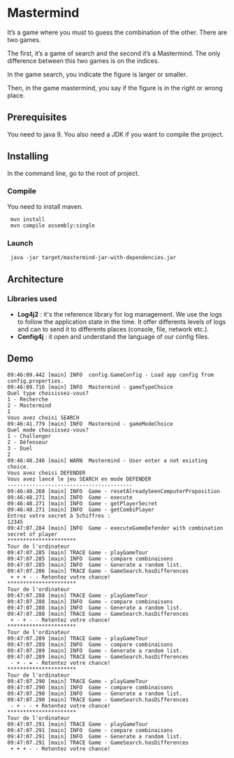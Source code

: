 # Mastermind

It’s a game where you must to guess the combination of the other. There are two games.  
  
The first, it’s a game of search and the second it’s a Mastermind. The only difference between this two games is on the indices.  
  
In the game search, you indicate the figure is larger or smaller.  
  
Then, in the game mastermind, you say if the figure is in the right or wrong place. 

## Prerequisites
You need to java 9. You also need a JDK  if you want to compile the project.


## Installing

In the command line, go to the root of project.

### Compile

You need to install maven.

```
 mvn install  
 mvn compile assembly:single
```

### Launch
 
```
 java -jar target/mastermind-jar-with-dependencies.jar
```

## Architecture

### Libraries used

* __Log4j2__ : it's the reference library for log management. We use the logs to follow the application state in the time. It offer differents levels of logs and can to send it to differents places (console, file, network etc.).
* __Config4j__ : it open and understand the language of our config files.

## Demo

```
09:46:09.442 [main] INFO  config.GameConfig - Load app config from config.properties.
09:46:09.716 [main] INFO  Mastermind - gameTypeChoice
Quel type choisissez-vous?
1 - Recherche 
2 - Mastermind 
1
Vous avez choisi SEARCH
09:46:41.779 [main] INFO  Mastermind - gameModeChoice
Quel mode choisissez-vous?
1 - Challenger 
2 - Défenseur 
3 - Duel 
2
09:46:48.246 [main] WARN  Mastermind - User enter a not existing choice.
Vous avez choisi DEFENDER
Vous avez lancé le jeu SEARCH en mode DEFENDER
----------------------------------------
09:46:48.268 [main] INFO  Game - resetAlreadySeenComputerProposition
09:46:48.271 [main] INFO  Game - execute
09:46:48.271 [main] INFO  Game - getPlayerSecret
09:46:48.271 [main] INFO  Game - getCombiPlayer
Entrez votre secret à 5chiffres :
12345
09:47:07.284 [main] INFO  Game - executeGameDefender with combination secret of player
**********************
Tour de l'ordinateur
09:47:07.285 [main] TRACE Game - playGameTour
09:47:07.285 [main] INFO  Game - compare combinaisons
09:47:07.285 [main] INFO  Game - Generate a random list.
09:47:07.286 [main] TRACE Game - GameSearch.hasDifferences
 + + + - - Retentez votre chance!
**********************
Tour de l'ordinateur
09:47:07.288 [main] TRACE Game - playGameTour
09:47:07.288 [main] INFO  Game - compare combinaisons
09:47:07.288 [main] INFO  Game - Generate a random list.
09:47:07.288 [main] TRACE Game - GameSearch.hasDifferences
 + - + - - Retentez votre chance!
**********************
Tour de l'ordinateur
09:47:07.289 [main] TRACE Game - playGameTour
09:47:07.289 [main] INFO  Game - compare combinaisons
09:47:07.289 [main] INFO  Game - Generate a random list.
09:47:07.289 [main] TRACE Game - GameSearch.hasDifferences
 - + - = - Retentez votre chance!
**********************
Tour de l'ordinateur
09:47:07.290 [main] TRACE Game - playGameTour
09:47:07.290 [main] INFO  Game - compare combinaisons
09:47:07.290 [main] INFO  Game - Generate a random list.
09:47:07.290 [main] TRACE Game - GameSearch.hasDifferences
 - + - - + Retentez votre chance!
**********************
Tour de l'ordinateur
09:47:07.291 [main] TRACE Game - playGameTour
09:47:07.291 [main] INFO  Game - compare combinaisons
09:47:07.291 [main] INFO  Game - Generate a random list.
09:47:07.291 [main] TRACE Game - GameSearch.hasDifferences
 + + + - - Retentez votre chance!
```